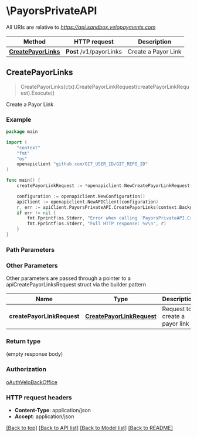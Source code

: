 # \PayorsPrivateAPI

All URIs are relative to *https://api.sandbox.velopayments.com*

Method | HTTP request | Description
------------- | ------------- | -------------
[**CreatePayorLinks**](PayorsPrivateAPI.md#CreatePayorLinks) | **Post** /v1/payorLinks | Create a Payor Link



## CreatePayorLinks

> CreatePayorLinks(ctx).CreatePayorLinkRequest(createPayorLinkRequest).Execute()

Create a Payor Link



### Example

```go
package main

import (
    "context"
    "fmt"
    "os"
    openapiclient "github.com/GIT_USER_ID/GIT_REPO_ID"
)

func main() {
    createPayorLinkRequest := *openapiclient.NewCreatePayorLinkRequest("FromPayorId_example", "LinkType_example", "ToPayorId_example") // CreatePayorLinkRequest | Request to create a payor link

    configuration := openapiclient.NewConfiguration()
    apiClient := openapiclient.NewAPIClient(configuration)
    r, err := apiClient.PayorsPrivateAPI.CreatePayorLinks(context.Background()).CreatePayorLinkRequest(createPayorLinkRequest).Execute()
    if err != nil {
        fmt.Fprintf(os.Stderr, "Error when calling `PayorsPrivateAPI.CreatePayorLinks``: %v\n", err)
        fmt.Fprintf(os.Stderr, "Full HTTP response: %v\n", r)
    }
}
```

### Path Parameters



### Other Parameters

Other parameters are passed through a pointer to a apiCreatePayorLinksRequest struct via the builder pattern


Name | Type | Description  | Notes
------------- | ------------- | ------------- | -------------
 **createPayorLinkRequest** | [**CreatePayorLinkRequest**](CreatePayorLinkRequest.md) | Request to create a payor link | 

### Return type

 (empty response body)

### Authorization

[oAuthVeloBackOffice](../README.md#oAuthVeloBackOffice)

### HTTP request headers

- **Content-Type**: application/json
- **Accept**: application/json

[[Back to top]](#) [[Back to API list]](../README.md#documentation-for-api-endpoints)
[[Back to Model list]](../README.md#documentation-for-models)
[[Back to README]](../README.md)

